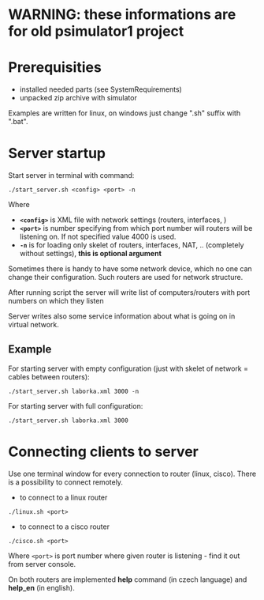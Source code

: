 # WARNING: these informations are for old psimulator1 project #

# Prerequisities #
  * installed needed parts (see SystemRequirements)
  * unpacked zip archive with simulator

Examples are written for linux, on windows just change ".sh" suffix with ".bat".

# Server startup #
Start server in terminal with command:
```
./start_server.sh <config> <port> -n
```
Where
  * **`<config>`** is XML file with network settings (routers, interfaces, )
  * **`<port>`** is number specifying from which port number will routers will be listening on. If not specified value 4000 is used.
  * **`-n`** is for loading only skelet of routers, interfaces, NAT, .. (completely without settings), **this is optional argument**

Sometimes there is handy to have some network device, which no one can change their configuration. Such routers are used for network structure.

After running script the server will write list of computers/routers with port numbers on which they listen

Server writes also some service information about what is going on in virtual network.

## Example ##
For starting server with empty configuration (just with skelet of network = cables between routers):
```
./start_server.sh laborka.xml 3000 -n
```

For starting server with full configuration:
```
./start_server.sh laborka.xml 3000 
```


# Connecting clients to server #
Use one terminal window for every connection to router (linux, cisco). There is a possibility to connect remotely.

  * to connect to a linux router
```
./linux.sh <port>
```

  * to connect to a cisco router
```
./cisco.sh <port>
```

Where `<port>` is port number where given router is listening - find it out from server console.

On both routers are implemented **help** command (in czech language) and **help\_en** (in english).